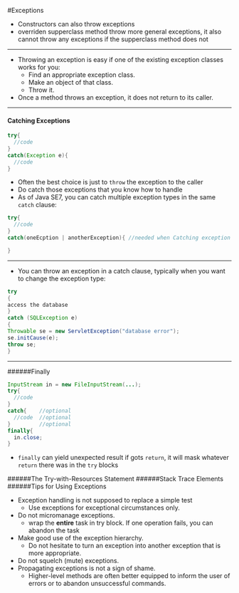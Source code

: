 #Exceptions
* Constructors can also throw exceptions
* overriden supperclass method throw more general exceptions, it also cannot throw any exceptions if the supperclass method does not

----
* Throwing an exception is easy if one of the existing exception classes works for you:
  * Find an appropriate exception class.
  * Make an object of that class.
  * Throw it.
* Once a method throws an exception, it does not return to its caller.

----
#### Catching Exceptions
```Java
try{
  //code
}
catch(Exception e){
  //code
}
```
* Often the best choice is just to `throw` the exception to the caller
* Do catch those exceptions that you know how to handle
* As of Java SE7, you can catch multiple exception types in the same `catch` clause:
```Java
try{
  //code
}
catch(oneEcption | anotherException){ //needed when Catching exception types that are not subclasses of one another.

}
```

----
* You can throw an exception in a catch clause, typically when you want to change the exception type:
```Java
try
{
access the database
}
catch (SQLException e)
{
Throwable se = new ServletException("database error");
se.initCause(e);
throw se;
}
```

----
######Finally
```java
InputStream in = new FileInputStream(...);
try{
  //code
}
catch{    //optional
  //code  //optional
}         //optional
finally{
  in.close;
}
```
* `finally` can yield unexpected result if gots `return`, it will mask whatever `return` there was in the `try` blocks

######The Try-with-Resources Statement
######Stack Trace Elements
######Tips for Using Exceptions
* Exception handling is not supposed to replace a simple test
  * Use exceptions for exceptional circumstances only.
* Do not micromanage exceptions.
  * wrap the __entire__ task in try block. If one operation fails, you can abandon the task
* Make good use of the exception hierarchy.
  * Do not hesitate to turn an exception into another exception that is more appropriate.
* Do not squelch (mute) exceptions.
* Propagating exceptions is not a sign of shame.
  * Higher-level methods are often better equipped to inform the user of errors or to abandon unsuccessful commands.
